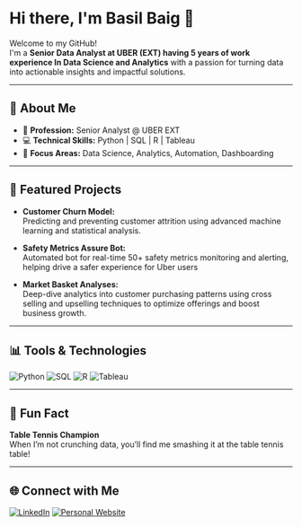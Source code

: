 # Hi there, I'm Basil Baig 👋

Welcome to my GitHub!  
I'm a **Senior Data Analyst at UBER (EXT) having 5 years of work experience In Data Science and Analytics** with a passion for turning data into actionable insights and impactful solutions.

---

## 🚀 About Me

- 🔬 **Profession:** Senior Analyst @ UBER EXT  
- 💻 **Technical Skills:** Python | SQL | R | Tableau
- 🧠 **Focus Areas:** Data Science, Analytics, Automation, Dashboarding

---

## 🌟 Featured Projects

- **Customer Churn Model:**  
  Predicting and preventing customer attrition using advanced machine learning and statistical analysis.

- **Safety Metrics Assure Bot:**  
  Automated bot for real-time 50+ safety metrics monitoring and alerting, helping drive a safer experience for Uber users

- **Market Basket Analyses:**  
  Deep-dive analytics into customer purchasing patterns using cross selling and upselling techniques to optimize offerings and boost business growth.

---

## 📊 Tools & Technologies

![Python](https://img.shields.io/badge/Python-3776AB?style=for-the-badge&logo=python&logoColor=white)
![SQL](https://img.shields.io/badge/SQL-4479A1?style=for-the-badge&logo=postgresql&logoColor=white)
![R](https://img.shields.io/badge/R-276DC3?style=for-the-badge&logo=r&logoColor=white)
![Tableau](https://img.shields.io/badge/Tableau-E97627?style=for-the-badge&logo=tableau&logoColor=white)

---

## 🏓 Fun Fact

**Table Tennis Champion**  
When I’m not crunching data, you’ll find me smashing it at the table tennis table!

---

## 🌐 Connect with Me

[![LinkedIn](https://img.shields.io/badge/LinkedIn-blue?style=flat&logo=linkedin)](https://www.linkedin.com/in/basil-baig-7733a5154/)
[![Personal Website](https://img.shields.io/badge/Website-24292f?style=flat&logo=github)](https://yourwebsite.com)

<!--
**bbaig1/bbaig1** is a ✨ special ✨ repository because its README.md (this file) appears on your GitHub profile.
-->
